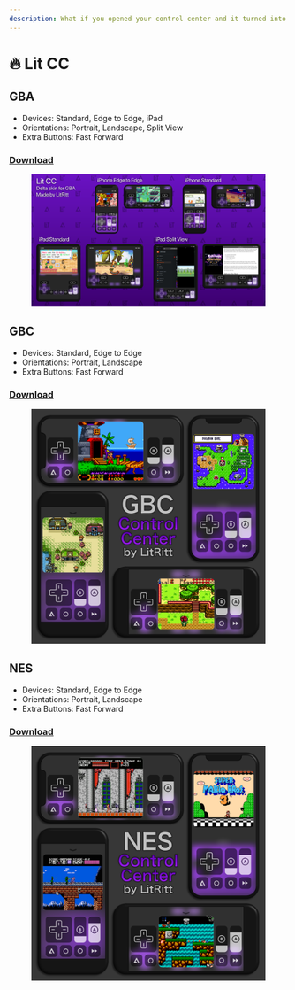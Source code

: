 ```yaml
---
description: What if you opened your control center and it turned into a beautiful skin?
---
```


# 🔥 Lit CC

## GBA

* Devices: Standard, Edge to Edge, iPad
* Orientations: Portrait, Landscape, Split View
* Extra Buttons: Fast Forward

### [Download](Lit-CC/GBA/skin.deltaskin)

<figure><img src="Lit-CC/GBA/image.png" alt=""><figcaption></figcaption></figure>

## GBC

* Devices: Standard, Edge to Edge
* Orientations: Portrait, Landscape
* Extra Buttons: Fast Forward

### [Download](Lit-CC/GBC/skin.deltaskin)

<figure><img src="Lit-CC/GBC/image.png" alt=""><figcaption></figcaption></figure>

## NES

* Devices: Standard, Edge to Edge
* Orientations: Portrait, Landscape
* Extra Buttons: Fast Forward

### [Download](Lit-CC/NES/skin.deltaskin)

<figure><img src="Lit-CC/NES/image.png" alt=""><figcaption></figcaption></figure>
